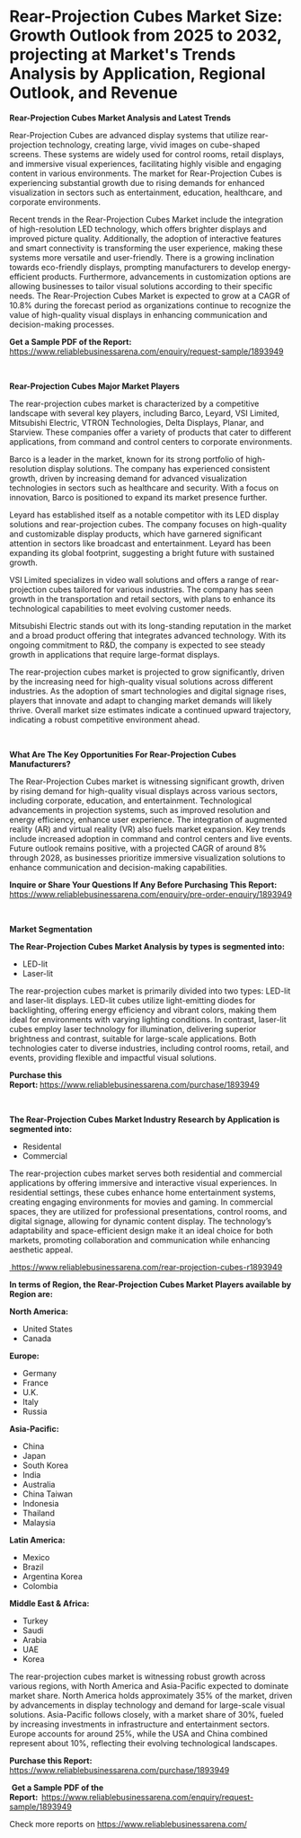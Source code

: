 <p><h1>Rear-Projection Cubes Market Size: Growth Outlook from 2025 to 2032, projecting at Market's Trends Analysis by Application, Regional Outlook, and Revenue</h1></p><p><strong>Rear-Projection Cubes Market Analysis and Latest Trends</strong></p>
<p><p>Rear-Projection Cubes are advanced display systems that utilize rear-projection technology, creating large, vivid images on cube-shaped screens. These systems are widely used for control rooms, retail displays, and immersive visual experiences, facilitating highly visible and engaging content in various environments. The market for Rear-Projection Cubes is experiencing substantial growth due to rising demands for enhanced visualization in sectors such as entertainment, education, healthcare, and corporate environments.</p><p>Recent trends in the Rear-Projection Cubes Market include the integration of high-resolution LED technology, which offers brighter displays and improved picture quality. Additionally, the adoption of interactive features and smart connectivity is transforming the user experience, making these systems more versatile and user-friendly. There is a growing inclination towards eco-friendly displays, prompting manufacturers to develop energy-efficient products. Furthermore, advancements in customization options are allowing businesses to tailor visual solutions according to their specific needs. The Rear-Projection Cubes Market is expected to grow at a CAGR of 10.8% during the forecast period as organizations continue to recognize the value of high-quality visual displays in enhancing communication and decision-making processes.</p></p>
<p><strong>Get a Sample PDF of the Report:&nbsp;</strong> <a href="https://www.reliablebusinessarena.com/enquiry/request-sample/1893949?utm_campaign=2469&utm_medium=2&utm_source=Github&utm_content=ia&utm_term=13022025&utm_id=rear-projection-cubes">https://www.reliablebusinessarena.com/enquiry/request-sample/1893949</a></p>
<p>&nbsp;</p>
<p><strong>Rear-Projection Cubes Major Market Players</strong></p>
<p><p>The rear-projection cubes market is characterized by a competitive landscape with several key players, including Barco, Leyard, VSI Limited, Mitsubishi Electric, VTRON Technologies, Delta Displays, Planar, and Starview. These companies offer a variety of products that cater to different applications, from command and control centers to corporate environments.</p><p>Barco is a leader in the market, known for its strong portfolio of high-resolution display solutions. The company has experienced consistent growth, driven by increasing demand for advanced visualization technologies in sectors such as healthcare and security. With a focus on innovation, Barco is positioned to expand its market presence further.</p><p>Leyard has established itself as a notable competitor with its LED display solutions and rear-projection cubes. The company focuses on high-quality and customizable display products, which have garnered significant attention in sectors like broadcast and entertainment. Leyard has been expanding its global footprint, suggesting a bright future with sustained growth.</p><p>VSI Limited specializes in video wall solutions and offers a range of rear-projection cubes tailored for various industries. The company has seen growth in the transportation and retail sectors, with plans to enhance its technological capabilities to meet evolving customer needs.</p><p>Mitsubishi Electric stands out with its long-standing reputation in the market and a broad product offering that integrates advanced technology. With its ongoing commitment to R&D, the company is expected to see steady growth in applications that require large-format displays.</p><p>The rear-projection cubes market is projected to grow significantly, driven by the increasing need for high-quality visual solutions across different industries. As the adoption of smart technologies and digital signage rises, players that innovate and adapt to changing market demands will likely thrive. Overall market size estimates indicate a continued upward trajectory, indicating a robust competitive environment ahead.</p></p>
<p>&nbsp;</p>
<p><strong>What Are The Key Opportunities For Rear-Projection Cubes Manufacturers?</strong></p>
<p><p>The Rear-Projection Cubes market is witnessing significant growth, driven by rising demand for high-quality visual displays across various sectors, including corporate, education, and entertainment. Technological advancements in projection systems, such as improved resolution and energy efficiency, enhance user experience. The integration of augmented reality (AR) and virtual reality (VR) also fuels market expansion. Key trends include increased adoption in command and control centers and live events. Future outlook remains positive, with a projected CAGR of around 8% through 2028, as businesses prioritize immersive visualization solutions to enhance communication and decision-making capabilities.</p></p>
<p><strong>Inquire or Share Your Questions If Any Before Purchasing This Report:</strong> <a href="https://www.reliablebusinessarena.com/enquiry/pre-order-enquiry/1893949?utm_campaign=2469&utm_medium=2&utm_source=Github&utm_content=ia&utm_term=13022025&utm_id=rear-projection-cubes">https://www.reliablebusinessarena.com/enquiry/pre-order-enquiry/1893949</a></p>
<p>&nbsp;</p>
<p><strong>Market Segmentation</strong></p>
<p><strong>The Rear-Projection Cubes Market Analysis by types is segmented into:</strong></p>
<p><ul><li>LED-lit</li><li>Laser-lit</li></ul></p>
<p><p>The rear-projection cubes market is primarily divided into two types: LED-lit and laser-lit displays. LED-lit cubes utilize light-emitting diodes for backlighting, offering energy efficiency and vibrant colors, making them ideal for environments with varying lighting conditions. In contrast, laser-lit cubes employ laser technology for illumination, delivering superior brightness and contrast, suitable for large-scale applications. Both technologies cater to diverse industries, including control rooms, retail, and events, providing flexible and impactful visual solutions.</p></p>
<p><strong>Purchase this Report:&nbsp;</strong><a href="https://www.reliablebusinessarena.com/purchase/1893949?utm_campaign=2469&utm_medium=2&utm_source=Github&utm_content=ia&utm_term=13022025&utm_id=rear-projection-cubes">https://www.reliablebusinessarena.com/purchase/1893949</a></p>
<p>&nbsp;</p>
<p><strong>The Rear-Projection Cubes Market Industry Research by Application is segmented into:</strong></p>
<p><ul><li>Residental</li><li>Commercial</li></ul></p>
<p><p>The rear-projection cubes market serves both residential and commercial applications by offering immersive and interactive visual experiences. In residential settings, these cubes enhance home entertainment systems, creating engaging environments for movies and gaming. In commercial spaces, they are utilized for professional presentations, control rooms, and digital signage, allowing for dynamic content display. The technology’s adaptability and space-efficient design make it an ideal choice for both markets, promoting collaboration and communication while enhancing aesthetic appeal.</p></p>
<p><a href="https://www.reliablebusinessarena.com/rear-projection-cubes-r1893949?utm_campaign=2469&utm_medium=2&utm_source=Github&utm_content=ia&utm_term=13022025&utm_id=rear-projection-cubes">&nbsp;https://www.reliablebusinessarena.com/rear-projection-cubes-r1893949</a></p>
<p><strong>In terms of Region, the Rear-Projection Cubes Market Players available by Region are:</strong></p>
<p>
    <p> <strong> North America: </strong>
        <ul>
            <li>United States</li>
            <li>Canada</li>
        </ul>
        </p> 
    <p> <strong> Europe: </strong>
        <ul>
            <li>Germany</li>
            <li>France</li>
            <li>U.K.</li>
            <li>Italy</li>
            <li>Russia</li>
        </ul>
        </p> 
    <p> <strong> Asia-Pacific: </strong>
        <ul>
            <li>China</li>
            <li>Japan</li>
            <li>South Korea</li>
            <li>India</li>
            <li>Australia</li>
            <li>China Taiwan</li>
            <li>Indonesia</li>
            <li>Thailand</li>
            <li>Malaysia</li>
        </ul>
        </p> 
    <p> <strong> Latin America: </strong>
        <ul>
            <li>Mexico</li>
            <li>Brazil</li>
            <li>Argentina Korea</li>
            <li>Colombia</li>
        </ul>
        </p> 
    <p> <strong> Middle East & Africa: </strong>
        <ul>
            <li>Turkey</li>
            <li>Saudi</li>
            <li>Arabia</li>
            <li>UAE</li>
            <li>Korea</li>
        </ul>
    </p>
    </p>
<p><p>The rear-projection cubes market is witnessing robust growth across various regions, with North America and Asia-Pacific expected to dominate market share. North America holds approximately 35% of the market, driven by advancements in display technology and demand for large-scale visual solutions. Asia-Pacific follows closely, with a market share of 30%, fueled by increasing investments in infrastructure and entertainment sectors. Europe accounts for around 25%, while the USA and China combined represent about 10%, reflecting their evolving technological landscapes.</p></p>
<p><strong>Purchase this Report: </strong><a href="https://www.reliablebusinessarena.com/purchase/1893949?utm_campaign=2469&utm_medium=2&utm_source=Github&utm_content=ia&utm_term=13022025&utm_id=rear-projection-cubes">https://www.reliablebusinessarena.com/purchase/1893949</a></p>
<p>&nbsp;<strong>Get a Sample PDF of the Report:&nbsp;&nbsp;</strong><a href="https://www.reliablebusinessarena.com/enquiry/request-sample/1893949?utm_campaign=2469&utm_medium=2&utm_source=Github&utm_content=ia&utm_term=13022025&utm_id=rear-projection-cubes">https://www.reliablebusinessarena.com/enquiry/request-sample/1893949</a></p>
<p><strong></strong></p>
<p>Check more reports on <a href="https://www.reliablebusinessarena.com/?utm_campaign=2469&utm_medium=2&utm_source=Github&utm_content=ia&utm_term=13022025&utm_id=rear-projection-cubes">https://www.reliablebusinessarena.com/</a></p>